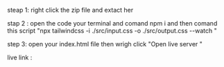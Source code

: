 steap 1: right click the zip file and extact her

stap 2 : open the code your terminal and comand npm i and then comand this script "npx tailwindcss -i ./src/input.css -o ./src/output.css --watch "

step 3: open your index.html file then wrigh click "Open live server "

live link :
